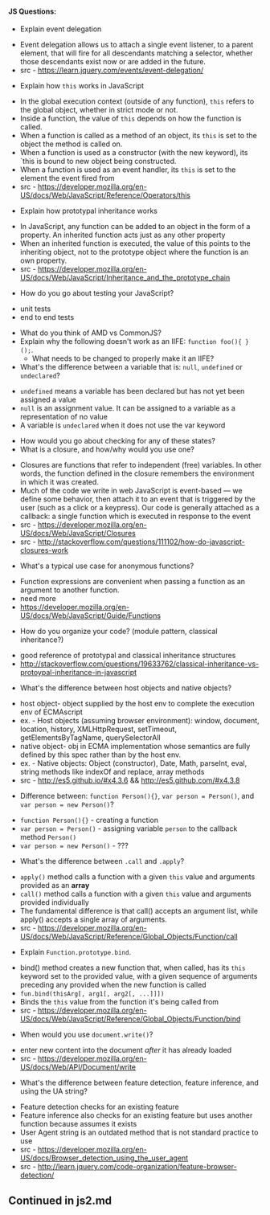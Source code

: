 #### JS Questions:

* Explain event delegation
 - Event delegation allows us to attach a single event listener, to a parent element, that will fire for all descendants matching a selector, whether those descendants exist now or are added in the future.
 - src - https://learn.jquery.com/events/event-delegation/
* Explain how `this` works in JavaScript
 - In the global execution context (outside of any function), `this` refers to the global object, whether in strict mode or not.
 - Inside a function, the value of `this` depends on how the function is called.
 - When a function is called as a method of an object, its `this` is set to the object the method is called on.
 - When a function is used as a constructor (with the new keyword), its `this is bound to new object being constructed.
 - When a function is used as an event handler, its `this` is set to the element the event fired from
 - src - https://developer.mozilla.org/en-US/docs/Web/JavaScript/Reference/Operators/this
* Explain how prototypal inheritance works
 - In JavaScript, any function can be added to an object in the form of a property. An inherited function acts just as any other property
 - When an inherited function is executed, the value of this points to the inheriting object, not to the prototype object where the function is an own property.
 - src - https://developer.mozilla.org/en-US/docs/Web/JavaScript/Inheritance_and_the_prototype_chain
* How do you go about testing your JavaScript?
 - unit tests
 - end to end tests
* What do you think of AMD vs CommonJS?
* Explain why the following doesn't work as an IIFE: `function foo(){ }();`.
  * What needs to be changed to properly make it an IIFE?
* What's the difference between a variable that is: `null`, `undefined` or `undeclared`?
 - `undefined` means a variable has been declared but has not yet been assigned a value
 - `null` is an assignment value. It can be assigned to a variable as a representation of no value
 - A variable is `undeclared` when it does not use the var keyword
  * How would you go about checking for any of these states?
* What is a closure, and how/why would you use one?
 - Closures are functions that refer to independent (free) variables. In other words, the function defined in the closure remembers the environment in which it was created.
 - Much of the code we write in web JavaScript is event-based — we define some behavior, then attach it to an event that is triggered by the user (such as a click or a keypress). Our code is generally attached as a callback: a single function which is executed in response to the event
 - src - https://developer.mozilla.org/en-US/docs/Web/JavaScript/Closures
 - src - http://stackoverflow.com/questions/111102/how-do-javascript-closures-work
* What's a typical use case for anonymous functions?
 - Function expressions are convenient when passing a function as an argument to another function.
 - need more
 - https://developer.mozilla.org/en-US/docs/Web/JavaScript/Guide/Functions
* How do you organize your code? (module pattern, classical inheritance?)
 - good reference of prototypal and classical inheritance structures
 - http://stackoverflow.com/questions/19633762/classical-inheritance-vs-protoypal-inheritance-in-javascript
* What's the difference between host objects and native objects?
 - host object- object supplied by the host env to complete the execution env of ECMAscript
 - ex. - Host objects (assuming browser environment): window, document, location, history, XMLHttpRequest, setTimeout, getElementsByTagName, querySelectorAll
 - native object- obj in ECMA implementation whose semantics are fully defined by this spec rather than by the host env.
 - ex. - Native objects: Object (constructor), Date, Math, parseInt, eval, string methods like indexOf and replace, array methods
 - src - http://es5.github.io/#x4.3.6 && http://es5.github.com/#x4.3.8
* Difference between: `function Person(){}`, `var person = Person()`, and `var person = new Person()`?
 - `function Person(){}` - creating a function
 - `var person = Person()` - assigning variable `person` to the callback method `Person()`
 - `var person = new Person()` - ???
* What's the difference between `.call` and `.apply`?
 - `apply()` method calls a function with a given `this` value and arguments provided as an **array**
 - `call()` method calls a function with a given `this` value and arguments provided individually
 - The fundamental difference is that call() accepts an argument list, while apply() accepts a single array of arguments.
 - src - https://developer.mozilla.org/en-US/docs/Web/JavaScript/Reference/Global_Objects/Function/call
* Explain `Function.prototype.bind`.
 - bind() method creates a new function that, when called, has its `this` keyword set to the provided value, with a given sequence of arguments preceding any provided when the new function is called
 - `fun.bind(thisArg[, arg1[, arg2[, ...]]])`
 - Binds the `this` value from the function it's being called from
 - src - https://developer.mozilla.org/en-US/docs/Web/JavaScript/Reference/Global_Objects/Function/bind
* When would you use `document.write()`?
 - enter new content into the document *after* it has already loaded
 - src - https://developer.mozilla.org/en-US/docs/Web/API/Document/write
* What's the difference between feature detection, feature inference, and using the UA string?
 - Feature detection checks for an existing feature
 - Feature inference also checks for an existing feature but uses another function because assumes it exists
 - User Agent string is an outdated method that is not standard practice to use
 - src - https://developer.mozilla.org/en-US/docs/Browser_detection_using_the_user_agent
 - src - http://learn.jquery.com/code-organization/feature-browser-detection/
 

 **Continued in js2.md**
-
